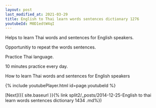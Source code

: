 ```yaml
---
layout: post
last_modified_at: 2021-03-29
title: English to Thai learn words sentences dictionary 1276 
youtubeId: M0D1edtW4qI
---
```

 
 
Helps to learn Thai words and sentences for English speakers.

Opportunitiy to repeat the words sentences. 

Practice Thai language. 
 
10 minutes practice every day. 
 
How to learn Thai words and sentences for English speakers 
 
{% include youtubePlayer.html id=page.youtubeId %}
 
 
[Next]({{ site.baseurl }}{% link  split2/_posts/2014-12-25-English to thai learn words sentences dictionary 1434 .md%})
 
